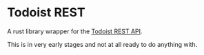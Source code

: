 # Todoist REST

A rust library wrapper for the [Todoist REST API](https://developer.todoist.com/rest/v8).

This is in very early stages and not at all ready to do anything with.